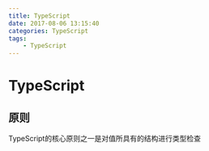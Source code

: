 ```yaml
---
title: TypeScript
date: 2017-08-06 13:15:40
categories: TypeScript
tags:
    - TypeScript
---
```


# TypeScript

## 原则
TypeScript的核心原则之一是对值所具有的结构进行类型检查

